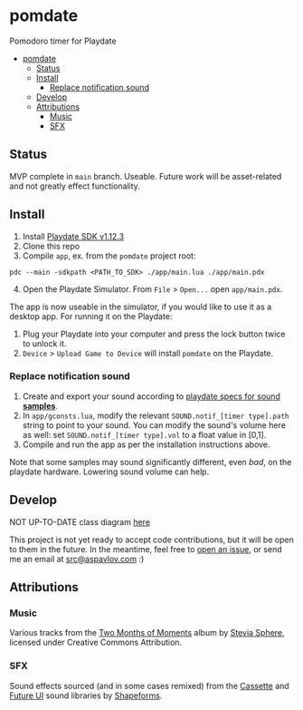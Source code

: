 # pomdate
Pomodoro timer for Playdate

<!-- @import "[TOC]" {cmd="toc" depthFrom=1 depthTo=6 orderedList=false} -->

<!-- code_chunk_output -->

- [pomdate](#pomdate)
  - [Status](#status)
  - [Install](#install)
    - [Replace notification sound](#replace-notification-sound)
  - [Develop](#develop)
  - [Attributions](#attributions)
    - [Music](#music)
    - [SFX](#sfx)

<!-- /code_chunk_output -->


## Status

MVP complete in `main` branch. Useable.
Future work will be asset-related and not greatly effect functionality.

## Install

1. Install [Playdate SDK v1.12.3](https://sdk.play.date/1.12.3/)
2. Clone this repo
3. Compile `app`, ex. from the `pomdate` project root:
```
pdc --main -sdkpath <PATH_TO_SDK> ./app/main.lua ./app/main.pdx
```
4. Open the Playdate Simulator. From `File` > `Open...` open `app/main.pdx`.

The app is now useable in the simulator, if you would like to use it as a desktop app. For running it on the Playdate:

1. Plug your Playdate into your computer and press the lock button twice to unlock it.
2. `Device` > `Upload Game to Device` will install `pomdate` on the Playdate.

### Replace notification sound

1. Create and export your sound according to [playdate specs for sound **samples**](https://sdk.play.date/1.13.1/Inside%20Playdate.html#M-sound).
2. In `app/gconsts.lua`, modify the relevant `SOUND.notif_[timer type].path` string to point to your sound. You can modify the sound's volume here as well: set `SOUND.notif_[timer type].vol` to a float value in [0,1].
3. Compile and run the app as per the installation instructions above.

Note that some samples may sound significantly different, even *bad*, on the playdate hardware. Lowering sound volume can help.

## Develop

NOT UP-TO-DATE class diagram [here](http://www.plantuml.com/plantuml/uml/VLVVRzms37xtNw77hVanO8zP5hJD0Yn0sWwuwmQiA0hPvjbSPCcGgBjSj_pleqNvT6wJl2JIHuhIzucaTQy3QKznCDMectlTWHgDthUQGFrRgSRe45JdzTXZ4yvNeqSng9C0T3km_my_JZEqI3AA8o_Eg6vR6NWOt3Q1ZvMoZcDux7fIRgCaviM5h6FdEO1gj37GAjY2tpE-yNe0vQmQOAZ11rxCQ6TShOqASZA3WNvXTDvFaLCj1bsR4ZbK2coRJb4nA1G_rFz0GzLZbIcUdVrtDOCzjf37l3VrhWrLvV9SerMNbniqS7Kr2NEoMhzPtwpKXRgnSU1v8DwJfmclr1dX03umi9u6dpupr4JlmL82PWElx81MbBKyyT4cF4tS2FOTs9WcmJhtTUAQbwJfjOkMaddKCKY8QCkO7V_WoUp7nDEj6DXCbv9eNLpCsrHgS2rk489ARAgYNvOXug2jxi0ljCXSfn1Cwmu3CTP6hmcT_Gsr2GnF_vCA0xlTsa35TUQyH8NlsqZaBACoc08x2z-xdrWz0Cy2URITC9-s_5ERA5Bar2sPos8KFcUV-FfRi9-laYZLeKmIjqE9oDtnb6_JMSvOOaIguCmwmirUnbyeN_BOdgTX0cTD6DyOfoc16D8DjGpMpXd1XewdtURX7AVQOsp9BnVc-sd7bOisbrzWpdaB0LBHfw7aXmpd7MSVDtvRlINRdYtwHQsBBb9DKba5UYM2FXP98vQUizeXDRqegXl2BGW2d3FPo5apQQA9DEFjsh7bu-sDWG4i2PzhunOAdeJUHTCcU18xsaRzUYNM9_jLuIPyPET5UoYOAzldBiSISZbb3mxs3HDjMtKadVQWGiz_MrNlbJQcB4GRIDi6mgbo8tXDSja11pJQcptlbD92-k1v2PgwAA_QzSXd55mnT1oJHufwwPxdY-wewq2U3rs8oOryOMcTtM0N_J91cLPpBwQixzDvozZ8H2qjxamYe6dPScp8DurV0XYM_7foOJlc9K4kOCwB9wi2mogjXVQ9UsUEDk1K7hSscvVmXqX7U03wgmUxTZTMrwPywzAvP3QbpzeTgk_lMzl2m_DLyrWLiijgEMxBnUVYug0J1oAdS1WzRycU7TPeaFQdRD1Tvw5BTVzJuuRH2Hlb7speSGpiKWFj06m97L8QyhOgz6vdEH-EROssAb-Siw0q-_NWqrwsJKdKOzT3e3C3Mp2pBuR9baAzayQwp3EfUMdbBsIOz2WF8JnvZQDOtZI9vEA-xdGDvaNzPVCaVY4y7orzfVB18gylgJKXWM0yIaVZTdSu81r1SHo_XVYms_GHEc0ds-KqVwckUsqxA7J5d5Xz52eoIS5UeYWadY6uXWUgtKFck76MSi7oSDvkyfdxOy2la8BcXS_5lSDGUiRlpkDNZgVDSSy8esvOocC5TJWK-R8xe1qZSGPivHDwBxTMJE_vDD-RZDwxI4i9JuzaVgSVEDa8B0i-BClv9K65t99uUZoeirVbILI-RotKiUladI0Ffm9TNextdTfvFOxWvVcaJkJfAhkLL2nHc1jOzbXKY76T7BKneFtTF6kztXqcQ4mCv9d9MnTj6uuMtCucT3QKfK_1SHZbQ8L64cC-uGBFxwTbGsiFdefw30h3P5VvGMpsZ6kXVQhgI4e-tuoEtjL1rT2uz9i060fe6r18gjVvdIf-h2VXujNFMePxjAFsUb2TTt6yjJru93r5-Bbw3PQvcVy1)

This project is not yet ready to accept code contributions, but it will be open to them in the future. In the meantime, feel free to [open an issue](https://github.com/sasha-pavlov/pomdate/issues), or send me an email at [src@aspavlov.com]() :)

## Attributions

### Music

Various tracks from the [Two Months of Moments](https://steviasphere.bandcamp.com/album/two-months-of-moments) album by [Stevia Sphere](https://steviasphere.bandcamp.com/music), licensed under Creative Commons Attribution.

### SFX

Sound effects sourced (and in some cases remixed) from the [Cassette](https://shapeforms.itch.io/cassette) and [Future UI](https://shapeforms.itch.io/future-ui) sound libraries by [Shapeforms](https://shapeforms.itch.io/).